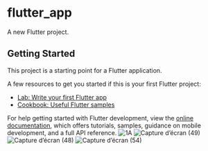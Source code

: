 # flutter_app

A new Flutter project.

## Getting Started

This project is a starting point for a Flutter application.

A few resources to get you started if this is your first Flutter project:

- [Lab: Write your first Flutter app](https://docs.flutter.dev/get-started/codelab)
- [Cookbook: Useful Flutter samples](https://docs.flutter.dev/cookbook)

For help getting started with Flutter development, view the
[online documentation](https://docs.flutter.dev/), which offers tutorials,
samples, guidance on mobile development, and a full API reference.
![1A](https://github.com/siwar630/To_Do_List-Flutter-/assets/130316042/01e3c77b-96ef-4e6c-9004-552378165e44)
![Capture d’écran (49)](https://github.com/siwar630/To_Do_List-Flutter-/assets/130316042/20d67a17-2cac-4497-897b-45def5d5c310)
![Capture d’écran (48)](https://github.com/siwar630/To_Do_List-Flutter-/assets/130316042/8dd9d3b8-4dc2-49fc-9715-d6a36dcdb5f8)
![Capture d’écran (54)](https://github.com/siwar630/To_Do_List-Flutter-/assets/130316042/82b98f29-7f85-4931-9c97-92e9c3e279cd)
